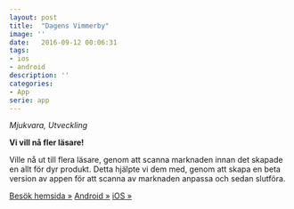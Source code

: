 ```yaml
---
layout: post
title:  "Dagens Vimmerby"
image: ''
date:   2016-09-12 00:06:31
tags:
- ios
- android
description: ''
categories:
- App
serie: app
---
```


<i>Mjukvara, Utveckling</i>

<b>Vi vill nå fler läsare!</b>

Ville nå ut till flera läsare, genom att scanna marknaden innan det skapade en allt för dyr produkt. Detta hjälpte vi dem med, genom att skapa en beta version av appen för att scanna av marknaden anpassa och sedan slutföra.




<a href="http://www.dagensvimmerby.se/">Besök hemsida »</a>
<a href="https://play.google.com/store/apps/details?id=se.dagensvimmerby&hl=sv">Android »</a>
<a href="https://itunes.apple.com/se/app/dagens-vimmerby/id1171702311?mt=8">iOS »</a>


<figure class="foto-legenda">
	<img src="" alt="">
</figure>
